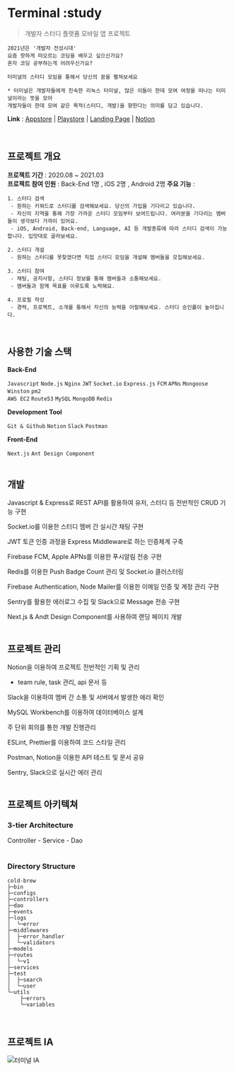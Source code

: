 <!-- ![alt sampleImage](https://camo.githubusercontent.com/720ed473d178f9380291709d2223860ade4f3c7bc368e3fea1ad057b8dc9c6f5/68747470733a2f2f6e6f64656a732e6f72672f7374617469632f696d616765732f6c6f676f2d6c696768742e737667) -->

# Terminal :study
>개발자 스터디 플랫폼 모바일 앱 프로젝트</br>

```
2021년은 '개발자 전성시대'
요즘 핫하게 떠오르는 코딩을 배우고 싶으신가요?
혼자 코딩 공부하는게 어려우신가요?

터미널의 스터디 모임을 통해서 당신의 꿈을 펼쳐보세요

* 터미널은 개발자들에게 친숙한 리눅스 터미널, 많은 이들이 한데 모여 여정을 떠나는 터미널이라는 뜻을 모아
개발자들이 한데 모여 같은 목적(스터디, 개발)을 향한다는 의미를 담고 있습니다.
```
**Link** : 
[Appstore](https://apps.apple.com/app/id1557178596)  | 
[Playstore](https://play.google.com/store/)  | 
[Landing Page](https://www.terminal-study.tk/)  | 
[Notion](https://www.notion.so/Main-d0d4c0ecf4d744b180645abca77a9784)

</br>

## 프로젝트 개요

**프로젝트 기간**  :  2020.08 ~ 2021.03 </br>
**프로젝트 참여 인원** : Back-End 1명 , iOS 2명 , Android 2명
**주요 기능** : 
```
1. 스터디 검색
 - 원하는 키워드로 스터디를 검색해보세요. 당신의 가입을 기다리고 있습니다.
 - 자신의 지역을 통해 가장 가까운 스터디 모임부터 보여드립니다. 여러분을 기다리는 멤버들이 생각보다 가까이 있어요.
 - iOS, Android, Back-end, Language, AI 등 개발종류에 따라 스터디 검색이 가능합니다. 입맛대로 골라보세요.

2. 스터디 개설
 - 원하는 스터디를 못찾겠다면 직접 스터디 모임을 개설해 멤버들을 모집해보세요.

3. 스터디 참여
 - 채팅, 공지사항, 스터디 정보를 통해 멤버들과 소통해보세요.
 - 멤버들과 함께 목표를 이루도록 노력해요.

4. 프로필 작성
 - 경력, 프로젝트, 소개를 통해서 자신의 능력을 어필해보세요. 스터디 승인률이 높아집니다.
```
</br>

## 사용한 기술 스택
**Back-End**

```Javascript```
```Node.js```
```Nginx```
```JWT```
```Socket.io```
```Express.js```
```FCM```
```APNs```
```Mongoose```
```Winston```
```pm2```
</br>
```AWS EC2```
```Route53```
```MySQL```
```MongoDB```
```Redis```
</br>

**Development Tool**

```Git & Github```
```Notion```
```Slack```
```Postman```
</br>

**Front-End**

```Next.js```
```Ant Design Component```
</br></br>

<!--[스택쉐어](https://stackshare.io/terminal-study/terminal-study)</br></br>-->


## 개발

Javascript & Express로 REST API를 활용하여 유저, 스터디 등 전반적인 CRUD 기능 구현

Socket.io를 이용한 스터디 멤버 간 실시간 채팅 구현
 
JWT 토큰 인증 과정을 Express Middleware로 하는 인증체계 구축

Firebase FCM, Apple APNs를 이용한 푸시알림 전송 구현

Redis를 이용한 Push Badge Count 관리 및 Socket.io 클러스터링

Firebase Authentication, Node Mailer를 이용한 이메일 인증 및 계정 관리 구현

Sentry를 활용한 에러로그 수집 및 Slack으로 Message 전송 구현

Next.js & Andt Design Component를 사용하여 랜딩 페이지 개발
</br></br>

## 프로젝트 관리

Notion을 이용하여 프로젝트 전반적인 기획 및 관리

- team rule, task 관리, api 문서 등

Slack을 이용하여 멤버 간 소통 및 서버에서 발생한 에러 확인

MySQL Workbench를 이용하여 데이터베이스 설계

주 단위 회의를 통한 개발 진행관리

ESLint, Prettier를 이용하여 코드 스타일 관리

Postman, Notion을 이용한 API 테스트 및 문서 공유

Sentry, Slack으로 실시간 에러 관리
</br></br>

## 프로젝트 아키텍쳐

### 3-tier Architecture
Controller - Service - Dao
</br></br>

### Directory Structure
```
cold-brew
├─bin
├─configs
├─controllers
├─dao
├─events
├─logs
│  └─error
├─middlewares
│  ├─error_handler
│  └─validators
├─models
├─routes
│  └─v1
├─services
├─test
│  ├─search
│  └─user
└─utils
    ├─errors
    └─variables
```
</br>

## 프로젝트 IA
![터미널 IA](https://user-images.githubusercontent.com/61345745/111910514-08fd7f80-8aa5-11eb-8d11-684bae814802.png)
